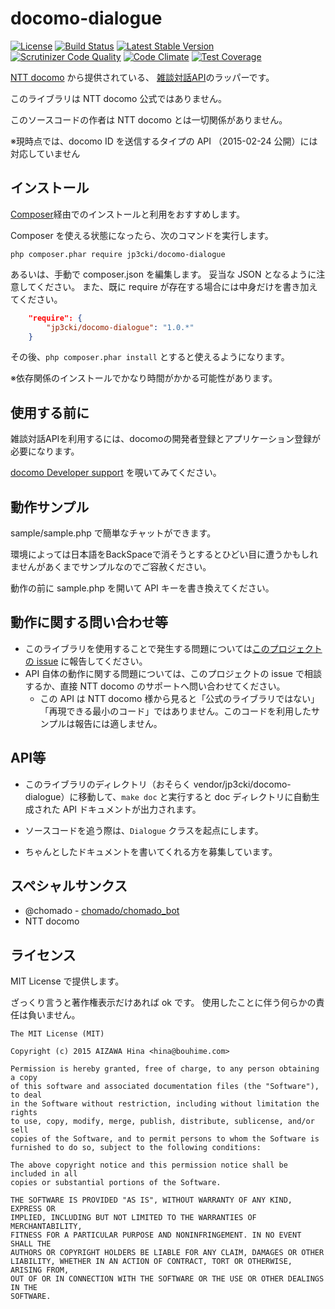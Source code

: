 docomo-dialogue
===============

[![License](https://poser.pugx.org/jp3cki/docomo-dialogue/license.svg)](https://packagist.org/packages/jp3cki/docomo-dialogue)
[![Build Status](https://travis-ci.org/fetus-hina/docomo-dialogue.svg?branch=master)](https://travis-ci.org/fetus-hina/docomo-dialogue)
[![Latest Stable Version](https://poser.pugx.org/jp3cki/docomo-dialogue/v/stable.svg)](https://packagist.org/packages/jp3cki/docomo-dialogue)
[![Scrutinizer Code Quality](https://scrutinizer-ci.com/g/fetus-hina/docomo-dialogue/badges/quality-score.png?b=master)](https://scrutinizer-ci.com/g/fetus-hina/docomo-dialogue/?branch=master)
[![Code Climate](https://codeclimate.com/github/fetus-hina/docomo-dialogue/badges/gpa.svg)](https://codeclimate.com/github/fetus-hina/docomo-dialogue)
[![Test Coverage](https://codeclimate.com/github/fetus-hina/docomo-dialogue/badges/coverage.svg)](https://codeclimate.com/github/fetus-hina/docomo-dialogue)

[NTT docomo](https://www.nttdocomo.co.jp/) から提供されている、
[雑談対話API](https://www.nttdocomo.co.jp/service/developer/smart_phone/analysis/chat/)のラッパーです。

このライブラリは NTT docomo 公式ではありません。

このソースコードの作者は NTT docomo とは一切関係がありません。

※現時点では、docomo ID を送信するタイプの API （2015-02-24 公開）には対応していません


インストール
------------

[Composer](https://getcomposer.org/)経由でのインストールと利用をおすすめします。

Composer を使える状態になったら、次のコマンドを実行します。

```
php composer.phar require jp3cki/docomo-dialogue
```

あるいは、手動で composer.json を編集します。
妥当な JSON となるように注意してください。
また、既に require が存在する場合には中身だけを書き加えてください。

```json
    "require": {
        "jp3cki/docomo-dialogue": "1.0.*"
    }
```

その後、`php composer.phar install` とすると使えるようになります。

※依存関係のインストールでかなり時間がかかる可能性があります。



使用する前に
------------

雑談対話APIを利用するには、docomoの開発者登録とアプリケーション登録が必要になります。

[docomo Developer support](https://dev.smt.docomo.ne.jp/) を覗いてみてください。



動作サンプル
------------

sample/sample.php で簡単なチャットができます。

環境によっては日本語をBackSpaceで消そうとするとひどい目に遭うかもしれませんがあくまでサンプルなのでご容赦ください。

動作の前に sample.php を開いて API キーを書き換えてください。



動作に関する問い合わせ等
------------------------

* このライブラリを使用することで発生する問題については[このプロジェクトの issue](https://github.com/fetus-hina/docomo-dialogue/issues) に報告してください。
* API 自体の動作に関する問題については、このプロジェクトの issue で相談するか、直接 NTT docomo のサポートへ問い合わせてください。
    * この API は NTT docomo 様から見ると「公式のライブラリではない」「再現できる最小のコード」ではありません。このコードを利用したサンプルは報告には適しません。



API等
-----

* このライブラリのディレクトリ（おそらく vendor/jp3cki/docomo-dialogue）に移動して、`make doc` と実行すると doc ディレクトリに自動生成された API ドキュメントが出力されます。

* ソースコードを追う際は、`Dialogue` クラスを起点にします。

* ちゃんとしたドキュメントを書いてくれる方を募集しています。



スペシャルサンクス
------------------

* @chomado - [chomado/chomado_bot](https://github.com/chomado/chomado_bot)
* NTT docomo



ライセンス
----------

MIT License で提供します。

ざっくり言うと著作権表示だけあれば ok です。
使用したことに伴う何らかの責任は負いません。

```
The MIT License (MIT)

Copyright (c) 2015 AIZAWA Hina <hina@bouhime.com>

Permission is hereby granted, free of charge, to any person obtaining a copy
of this software and associated documentation files (the "Software"), to deal
in the Software without restriction, including without limitation the rights
to use, copy, modify, merge, publish, distribute, sublicense, and/or sell
copies of the Software, and to permit persons to whom the Software is
furnished to do so, subject to the following conditions:

The above copyright notice and this permission notice shall be included in all
copies or substantial portions of the Software.

THE SOFTWARE IS PROVIDED "AS IS", WITHOUT WARRANTY OF ANY KIND, EXPRESS OR
IMPLIED, INCLUDING BUT NOT LIMITED TO THE WARRANTIES OF MERCHANTABILITY,
FITNESS FOR A PARTICULAR PURPOSE AND NONINFRINGEMENT. IN NO EVENT SHALL THE
AUTHORS OR COPYRIGHT HOLDERS BE LIABLE FOR ANY CLAIM, DAMAGES OR OTHER
LIABILITY, WHETHER IN AN ACTION OF CONTRACT, TORT OR OTHERWISE, ARISING FROM,
OUT OF OR IN CONNECTION WITH THE SOFTWARE OR THE USE OR OTHER DEALINGS IN THE
SOFTWARE.
```
